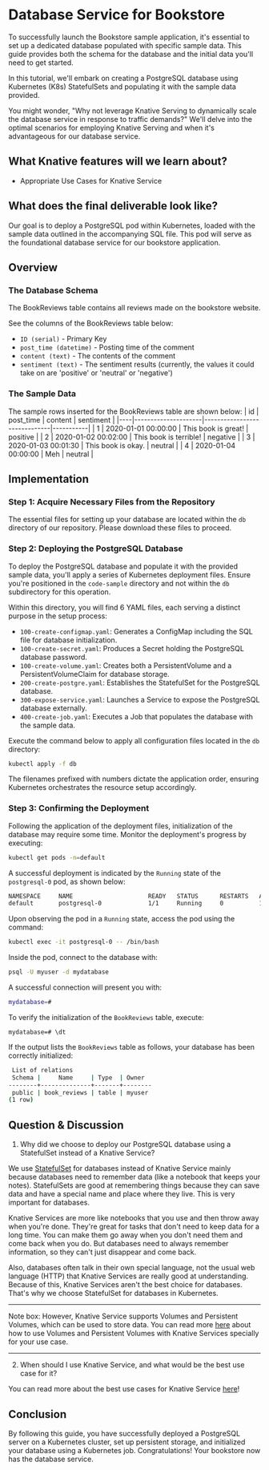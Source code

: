 # Database Service for Bookstore
To successfully launch the Bookstore sample application, it's essential to set up a dedicated database populated with specific sample data. This guide provides both the schema for the database and the initial data you'll need to get started.

In this tutorial, we'll embark on creating a PostgreSQL database using Kubernetes (K8s) StatefulSets and populating it with the sample data provided.

You might wonder, "Why not leverage Knative Serving to dynamically scale the database service in response to traffic demands?" We'll delve into the optimal scenarios for employing Knative Serving and when it's advantageous for our database service.

## What Knative features will we learn about?
- Appropriate Use Cases for Knative Service

## What does the final deliverable look like?
Our goal is to deploy a PostgreSQL pod within Kubernetes, loaded with the sample data outlined in the accompanying SQL file. This pod will serve as the foundational database service for our bookstore application.

## Overview
### The Database Schema
The BookReviews table contains all reviews made on the bookstore website. 

See the columns of the BookReviews table below:
* `ID (serial)` - Primary Key
* `post_time (datetime)` - Posting time of the comment
* `content (text)` - The contents of the comment
* `sentiment (text)` - The sentiment results (currently, the values it could take on are 'positive' or 'neutral' or 'negative')

### The Sample Data
The sample rows inserted for the BookReviews table are shown below:
| id | post_time           | content                      | sentiment |
|----|---------------------|------------------------------|-----------|
| 1  | 2020-01-01 00:00:00 | This book is great!          | positive  |
| 2  | 2020-01-02 00:02:00 | This book is terrible!       | negative  |
| 3  | 2020-01-03 00:01:30 | This book is okay.           | neutral   |
| 4  | 2020-01-04 00:00:00 | Meh                          | neutral   |

## Implementation

### Step 1: Acquire Necessary Files from the Repository
The essential files for setting up your database are located within the `db` directory of our repository. Please download these files to proceed.

### Step 2: Deploying the PostgreSQL Database
To deploy the PostgreSQL database and populate it with the provided sample data, you'll apply a series of Kubernetes deployment files. Ensure you're positioned in the `code-sample` directory and not within the `db` subdirectory for this operation.

Within this directory, you will find 6 YAML files, each serving a distinct purpose in the setup process:
- `100-create-configmap.yaml`: Generates a ConfigMap including the SQL file for database initialization.
- `100-create-secret.yaml`: Produces a Secret holding the PostgreSQL database password.
- `100-create-volume.yaml`: Creates both a PersistentVolume and a PersistentVolumeClaim for database storage.
- `200-create-postgre.yaml`: Establishes the StatefulSet for the PostgreSQL database.
- `300-expose-service.yaml`: Launches a Service to expose the PostgreSQL database externally.
- `400-create-job.yaml`: Executes a Job that populates the database with the sample data.

Execute the command below to apply all configuration files located in the `db` directory:
```bash
kubectl apply -f db
```
The filenames prefixed with numbers dictate the application order, ensuring Kubernetes orchestrates the resource setup accordingly.

### Step 3: Confirming the Deployment
Following the application of the deployment files, initialization of the database may require some time. Monitor the deployment's progress by executing:
```bash
kubectl get pods -n=default
```
A successful deployment is indicated by the `Running` state of the `postgresql-0` pod, as shown below:
```bash
NAMESPACE     NAME                     READY   STATUS      RESTARTS   AGE
default       postgresql-0             1/1     Running     0          1m
```
Upon observing the pod in a `Running` state, access the pod using the command:
```bash
kubectl exec -it postgresql-0 -- /bin/bash

```
Inside the pod, connect to the database with:
```bash
psql -U myuser -d mydatabase
```
A successful connection will present you with:
```bash
mydatabase=#
```
To verify the initialization of the `BookReviews` table, execute:
```
mydatabase=# \dt
```
If the output lists the `BookReviews` table as follows, your database has been correctly initialized:
```bash
 List of relations
 Schema |     Name     | Type  | Owner  
--------+--------------+-------+--------
 public | book_reviews | table | myuser
(1 row)
```

## Question & Discussion
1. Why did we choose to deploy our PostgreSQL database using a StatefulSet instead of a Knative Service?

We use [StatefulSet](https://kubernetes.io/docs/concepts/workloads/controllers/statefulset/) for databases instead of Knative Service mainly because databases need to remember data (like a notebook that keeps your notes). StatefulSets are good at remembering things because they can save data and have a special name and place where they live. This is very important for databases.

Knative Services are more like notebooks that you use and then throw away when you're done. They're great for tasks that don't need to keep data for a long time. You can make them go away when you don't need them and come back when you do. But databases need to always remember information, so they can't just disappear and come back.

Also, databases often talk in their own special language, not the usual web language (HTTP) that Knative Services are really good at understanding. Because of this, Knative Services aren't the best choice for databases. That's why we choose StatefulSet for databases in Kubernetes.

---
Note box: However, Knative Service supports Volumes and Persistent Volumes, which can be used to store data. You can read more [here](https://knative.dev/docs/serving/services/storage/) about how to use Volumes and Persistent Volumes with Knative Services specially for your use case.

---

2. When should I use Knative Service, and what would be the best use case for it?

You can read more about the best use cases for Knative Service [here](https://knative.dev/docs/serving/samples/)!

## Conclusion
By following this guide, you have successfully deployed a PostgreSQL server on a Kubernetes cluster, set up persistent storage, and initialized your database using a Kubernetes job. Congratulations! Your bookstore now has the database service.